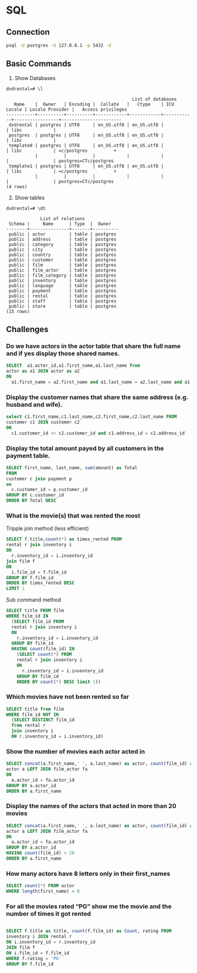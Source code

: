 # SQL

## Connection

```bash
psql -U postgres -h 127.0.0.1 -p 5432 -d
```

## Basic Commands

1. Show Databases
```plain
dvdrental=# \l

                                                List of databases
   Name    |  Owner   | Encoding |  Collate   |   Ctype    | ICU Locale | Locale Provider |   Access privileges   
-----------+----------+----------+------------+------------+------------+-----------------+-----------------------
 dvdrental | postgres | UTF8     | en_US.utf8 | en_US.utf8 |            | libc            | 
 postgres  | postgres | UTF8     | en_US.utf8 | en_US.utf8 |            | libc            | 
 template0 | postgres | UTF8     | en_US.utf8 | en_US.utf8 |            | libc            | =c/postgres          +
           |          |          |            |            |            |                 | postgres=CTc/postgres
 template1 | postgres | UTF8     | en_US.utf8 | en_US.utf8 |            | libc            | =c/postgres          +
           |          |          |            |            |            |                 | postgres=CTc/postgres
(4 rows)
```

2. Show tables
```plain
dvdrental=# \dt

             List of relations
 Schema |     Name      | Type  |  Owner   
--------+---------------+-------+----------
 public | actor         | table | postgres
 public | address       | table | postgres
 public | category      | table | postgres
 public | city          | table | postgres
 public | country       | table | postgres
 public | customer      | table | postgres
 public | film          | table | postgres
 public | film_actor    | table | postgres
 public | film_category | table | postgres
 public | inventory     | table | postgres
 public | language      | table | postgres
 public | payment       | table | postgres
 public | rental        | table | postgres
 public | staff         | table | postgres
 public | store         | table | postgres
(15 rows)
```

## Challenges

### Do we have actors in the actor table that share the full name and if yes display those shared names.

```SQL
SELECT  a1.actor_id,a1.first_name,a1.last_name from
actor as a1 JOIN actor as a2
ON
  a1.first_name = a2.first_name and a1.last_name = a2.last_name and a1.actor_id <> a2.actor_id;
```

### Display the customer names that share the same address (e.g. husband and wife).

```sql
select c1.first_name,c1.last_name,c2.first_name,c2.last_name FROM
customer c1 JOIN customer c2
ON
  c1.customer_id <> c2.customer_id and c1.address_id = c2.address_id
```

### Display the total amount payed by all customers in the payment table.

```sql
SELECT first_name, last_name, sum(amount) as Total
FROM
customer c join payment p
on
  c.customer_id = p.customer_id
GROUP BY c.customer_id
ORDER BY Total DESC
```

### What is the movie(s) that was rented the most

Tripple join method (less efficient)

```sql
SELECT f.title,count(*) as times_rented FROM
rental r join inventory i
ON
  r.inventory_id = i.inventory_id
join film f
ON
  i.film_id = f.film_id
GROUP BY f.film_id
ORDER BY times_rented DESC
LIMIT 1
```

Sub command method

```sql
SELECT title FROM film
WHERE film_id IN
  (SELECT film_id FROM
  rental r join inventory i
  ON
    r.inventory_id = i.inventory_id
  GROUP BY film_id
  HAVING count(film_id) IN
    (SELECT count(*) FROM
    rental r join inventory i
    ON
      r.inventory_id = i.inventory_id
    GROUP BY film_id
    ORDER BY count(*) DESC limit 1))
```

### Which movies have not been rented so far

```sql
SELECT title from film
WHERE film_id NOT IN 
  (SELECT DISTINCT film_id
  from rental r
  join inventory i
  ON r.inventory_id = i.inventory_id)

```

### Show the number of movies each actor acted in

```sql
SELECT concat(a.first_name,' ', a.last_name) as actor, count(film_id) as films_acted_in FROM
actor a LEFT JOIN film_actor fa
ON
  a.actor_id = fa.actor_id
GROUP BY a.actor_id
ORDER BY a.first_name
```

### Display the names of the actors that acted in more than 20 movies

```sql
SELECT concat(a.first_name,' ', a.last_name) as actor, count(film_id) as films_acted_in FROM
actor a LEFT JOIN film_actor fa
ON
  a.actor_id = fa.actor_id
GROUP BY a.actor_id
HAVING count(film_id) > 20
ORDER BY a.first_name
```

### How many actors have 8 letters only in their first_names

```sql
SELECT count(*) FROM actor
WHERE length(first_name) = 8
```

### For all the movies rated “PG” show me the movie and the number of times it got rented

```sql

SELECT f.title as title, count(f.film_id) as Count, rating FROM
inventory i JOIN rental r
ON i.inventory_id = r.inventory_id
JOIN film f
ON i.film_id = f.film_id
WHERE f.rating = 'PG'
GROUP BY f.film_id
```